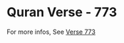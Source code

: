 # Quran Verse - 773 

For more infos, See [Verse 773](https://www.quranbookk.com/quran/search?q=773)